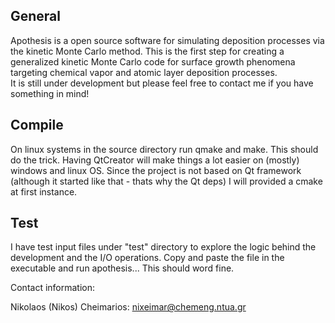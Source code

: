 General
--------------------------------------------------------------------------------------------------------------
Apothesis is a open source software for simulating deposition processes via the kinetic Monte Carlo method. 
This is the first step for creating a generalized kinetic Monte Carlo code 
for surface growth phenomena targeting chemical vapor and atomic layer deposition processes.  
It is still under development but please feel free to contact me if you have something in mind! 


Compile 
--------------------------------------------------------------------------------------------------------------
On linux systems in the source directory run qmake and make. This should do the trick.
Having QtCreator will make things a lot easier on (mostly) windows and linux OS. 
Since the project is not based on Qt framework (although it started like that - thats why the Qt deps) 
I will provided a cmake at first instance. 


Test
--------------------------------------------------------------------------------------------------------------
I have test input files under "test" directory to explore the logic behind the development and the I/O operations. 
Copy and paste the file in the executable and run apothesis... This should word fine. 

Contact information:

Nikolaos (Nikos) Cheimarios: 
nixeimar@chemeng.ntua.gr


